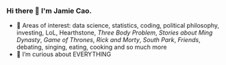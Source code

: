 ### Hi there 👋 I'm Jamie Cao.

- 🔭 Areas of interest: data science, statistics, coding, political philosophy, investing, LoL, Hearthstone, *Three Body Problem*, *Stories about Ming Dynasty*, *Game of Thrones*, *Rick and Morty*, *South Park*, *Friends*, debating, singing, eating, cooking and so much more
- 🌱 I’m curious about EVERYTHING


